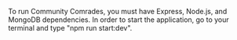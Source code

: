 To run Community Comrades, you must have Express, Node.js, and MongoDB dependencies. In order to start the application, go to your terminal and type "npm run start:dev".
